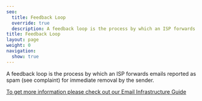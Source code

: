 ```yaml
---
seo:
  title: Feedback Loop
  override: true
  description: A feedback loop is the process by which an ISP forwards emails reported as spam for immediate removal by the sender.
title: Feedback Loop
layout: page
weight: 0
navigation:
  show: true
---
```


A feedback loop is the process by which an ISP forwards emails reported as spam (see complaint) for immediate removal by the sender.

[To get more information please check out our Email Infrastructure Guide](http://resources.sendgrid.com/email-infrastructure-guide/?mc=SendGrid%20Documentation)
